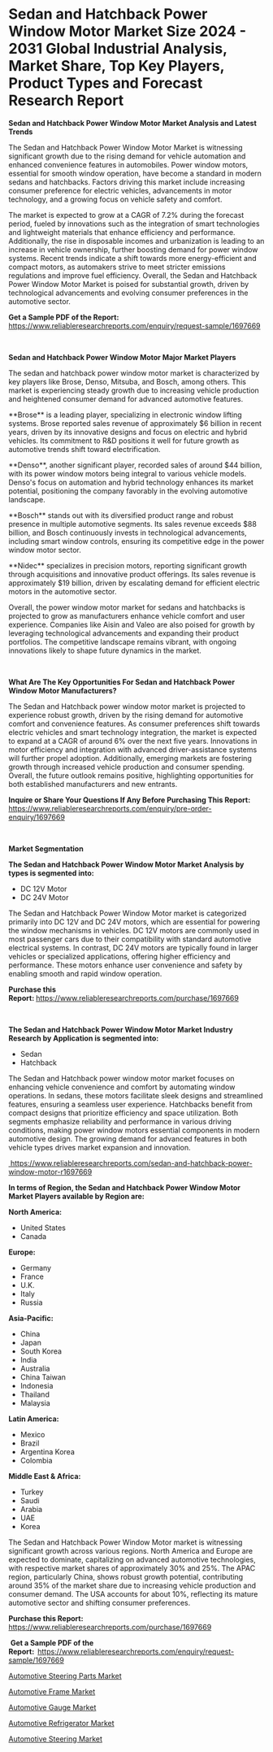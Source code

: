 <p><h1>Sedan and Hatchback Power Window Motor Market Size 2024 - 2031 Global Industrial Analysis, Market Share, Top Key Players, Product Types and Forecast Research Report</h1></p><p><strong>Sedan and Hatchback Power Window Motor Market Analysis and Latest Trends</strong></p>
<p><p>The Sedan and Hatchback Power Window Motor Market is witnessing significant growth due to the rising demand for vehicle automation and enhanced convenience features in automobiles. Power window motors, essential for smooth window operation, have become a standard in modern sedans and hatchbacks. Factors driving this market include increasing consumer preference for electric vehicles, advancements in motor technology, and a growing focus on vehicle safety and comfort.</p><p>The market is expected to grow at a CAGR of 7.2% during the forecast period, fueled by innovations such as the integration of smart technologies and lightweight materials that enhance efficiency and performance. Additionally, the rise in disposable incomes and urbanization is leading to an increase in vehicle ownership, further boosting demand for power window systems. Recent trends indicate a shift towards more energy-efficient and compact motors, as automakers strive to meet stricter emissions regulations and improve fuel efficiency. Overall, the Sedan and Hatchback Power Window Motor Market is poised for substantial growth, driven by technological advancements and evolving consumer preferences in the automotive sector.</p></p>
<p><strong>Get a Sample PDF of the Report:&nbsp;</strong> <a href="https://www.reliableresearchreports.com/enquiry/request-sample/1697669?utm_campaign=1393&utm_medium=2&utm_source=Github&utm_content=ia&utm_term=03102024&utm_id=sedan-and-hatchback-power-window-motor">https://www.reliableresearchreports.com/enquiry/request-sample/1697669</a></p>
<p>&nbsp;</p>
<p><strong>Sedan and Hatchback Power Window Motor Major Market Players</strong></p>
<p><p>The sedan and hatchback power window motor market is characterized by key players like Brose, Denso, Mitsuba, and Bosch, among others. This market is experiencing steady growth due to increasing vehicle production and heightened consumer demand for advanced automotive features.</p><p>**Brose** is a leading player, specializing in electronic window lifting systems. Brose reported sales revenue of approximately $6 billion in recent years, driven by its innovative designs and focus on electric and hybrid vehicles. Its commitment to R&D positions it well for future growth as automotive trends shift toward electrification.</p><p>**Denso**, another significant player, recorded sales of around $44 billion, with its power window motors being integral to various vehicle models. Denso's focus on automation and hybrid technology enhances its market potential, positioning the company favorably in the evolving automotive landscape.</p><p>**Bosch** stands out with its diversified product range and robust presence in multiple automotive segments. Its sales revenue exceeds $88 billion, and Bosch continuously invests in technological advancements, including smart window controls, ensuring its competitive edge in the power window motor sector.</p><p>**Nidec** specializes in precision motors, reporting significant growth through acquisitions and innovative product offerings. Its sales revenue is approximately $19 billion, driven by escalating demand for efficient electric motors in the automotive sector.</p><p>Overall, the power window motor market for sedans and hatchbacks is projected to grow as manufacturers enhance vehicle comfort and user experience. Companies like Aisin and Valeo are also poised for growth by leveraging technological advancements and expanding their product portfolios. The competitive landscape remains vibrant, with ongoing innovations likely to shape future dynamics in the market.</p></p>
<p>&nbsp;</p>
<p><strong>What Are The Key Opportunities For Sedan and Hatchback Power Window Motor Manufacturers?</strong></p>
<p><p>The Sedan and Hatchback power window motor market is projected to experience robust growth, driven by the rising demand for automotive comfort and convenience features. As consumer preferences shift towards electric vehicles and smart technology integration, the market is expected to expand at a CAGR of around 6% over the next five years. Innovations in motor efficiency and integration with advanced driver-assistance systems will further propel adoption. Additionally, emerging markets are fostering growth through increased vehicle production and consumer spending. Overall, the future outlook remains positive, highlighting opportunities for both established manufacturers and new entrants.</p></p>
<p><strong>Inquire or Share Your Questions If Any Before Purchasing This Report:</strong> <a href="https://www.reliableresearchreports.com/enquiry/pre-order-enquiry/1697669?utm_campaign=1393&utm_medium=2&utm_source=Github&utm_content=ia&utm_term=03102024&utm_id=sedan-and-hatchback-power-window-motor">https://www.reliableresearchreports.com/enquiry/pre-order-enquiry/1697669</a></p>
<p>&nbsp;</p>
<p><strong>Market Segmentation</strong></p>
<p><strong>The Sedan and Hatchback Power Window Motor Market Analysis by types is segmented into:</strong></p>
<p><ul><li>DC 12V Motor</li><li>DC 24V Motor</li></ul></p>
<p><p>The Sedan and Hatchback Power Window Motor market is categorized primarily into DC 12V and DC 24V motors, which are essential for powering the window mechanisms in vehicles. DC 12V motors are commonly used in most passenger cars due to their compatibility with standard automotive electrical systems. In contrast, DC 24V motors are typically found in larger vehicles or specialized applications, offering higher efficiency and performance. These motors enhance user convenience and safety by enabling smooth and rapid window operation.</p></p>
<p><strong>Purchase this Report:&nbsp;</strong><a href="https://www.reliableresearchreports.com/purchase/1697669?utm_campaign=1393&utm_medium=2&utm_source=Github&utm_content=ia&utm_term=03102024&utm_id=sedan-and-hatchback-power-window-motor">https://www.reliableresearchreports.com/purchase/1697669</a></p>
<p>&nbsp;</p>
<p><strong>The Sedan and Hatchback Power Window Motor Market Industry Research by Application is segmented into:</strong></p>
<p><ul><li>Sedan</li><li>Hatchback</li></ul></p>
<p><p>The Sedan and Hatchback power window motor market focuses on enhancing vehicle convenience and comfort by automating window operations. In sedans, these motors facilitate sleek designs and streamlined features, ensuring a seamless user experience. Hatchbacks benefit from compact designs that prioritize efficiency and space utilization. Both segments emphasize reliability and performance in various driving conditions, making power window motors essential components in modern automotive design. The growing demand for advanced features in both vehicle types drives market expansion and innovation.</p></p>
<p><a href="https://www.reliableresearchreports.com/sedan-and-hatchback-power-window-motor-r1697669?utm_campaign=1393&utm_medium=2&utm_source=Github&utm_content=ia&utm_term=03102024&utm_id=sedan-and-hatchback-power-window-motor">&nbsp;https://www.reliableresearchreports.com/sedan-and-hatchback-power-window-motor-r1697669</a></p>
<p><strong>In terms of Region, the Sedan and Hatchback Power Window Motor Market Players available by Region are:</strong></p>
<p>
    <p> <strong> North America: </strong>
        <ul>
            <li>United States</li>
            <li>Canada</li>
        </ul>
        </p> 
    <p> <strong> Europe: </strong>
        <ul>
            <li>Germany</li>
            <li>France</li>
            <li>U.K.</li>
            <li>Italy</li>
            <li>Russia</li>
        </ul>
        </p> 
    <p> <strong> Asia-Pacific: </strong>
        <ul>
            <li>China</li>
            <li>Japan</li>
            <li>South Korea</li>
            <li>India</li>
            <li>Australia</li>
            <li>China Taiwan</li>
            <li>Indonesia</li>
            <li>Thailand</li>
            <li>Malaysia</li>
        </ul>
        </p> 
    <p> <strong> Latin America: </strong>
        <ul>
            <li>Mexico</li>
            <li>Brazil</li>
            <li>Argentina Korea</li>
            <li>Colombia</li>
        </ul>
        </p> 
    <p> <strong> Middle East & Africa: </strong>
        <ul>
            <li>Turkey</li>
            <li>Saudi</li>
            <li>Arabia</li>
            <li>UAE</li>
            <li>Korea</li>
        </ul>
    </p>
    </p>
<p><p>The Sedan and Hatchback Power Window Motor market is witnessing significant growth across various regions. North America and Europe are expected to dominate, capitalizing on advanced automotive technologies, with respective market shares of approximately 30% and 25%. The APAC region, particularly China, shows robust growth potential, contributing around 35% of the market share due to increasing vehicle production and consumer demand. The USA accounts for about 10%, reflecting its mature automotive sector and shifting consumer preferences.</p></p>
<p><strong>Purchase this Report: </strong><a href="https://www.reliableresearchreports.com/purchase/1697669?utm_campaign=1393&utm_medium=2&utm_source=Github&utm_content=ia&utm_term=03102024&utm_id=sedan-and-hatchback-power-window-motor">https://www.reliableresearchreports.com/purchase/1697669</a></p>
<p>&nbsp;<strong>Get a Sample PDF of the Report:&nbsp;&nbsp;</strong><a href="https://www.reliableresearchreports.com/enquiry/request-sample/1697669?utm_campaign=1393&utm_medium=2&utm_source=Github&utm_content=ia&utm_term=03102024&utm_id=sedan-and-hatchback-power-window-motor">https://www.reliableresearchreports.com/enquiry/request-sample/1697669</a></p>
<p><strong></strong></p>
<p><p><a href="https://www.linkedin.com/pulse/strategic-market-insights-navigating-global-automotive-steering-f7yaf?utm_campaign=1393&utm_medium=2&utm_source=Github&utm_content=ia&utm_term=03102024&utm_id=sedan-and-hatchback-power-window-motor">Automotive Steering Parts Market</a></p><p><a href="https://www.linkedin.com/pulse/automotive-frame-market-trends-detailed-study-its-segmentation-b3evf?utm_campaign=1393&utm_medium=2&utm_source=Github&utm_content=ia&utm_term=03102024&utm_id=sedan-and-hatchback-power-window-motor">Automotive Frame Market</a></p><p><a href="https://www.linkedin.com/pulse/global-automotive-gauge-industry-types-applications-market-1j27f?utm_campaign=1393&utm_medium=2&utm_source=Github&utm_content=ia&utm_term=03102024&utm_id=sedan-and-hatchback-power-window-motor">Automotive Gauge Market</a></p><p><a href="https://www.linkedin.com/pulse/emerging-trends-automotive-refrigerator-market-global-outlook-ujdaf?utm_campaign=1393&utm_medium=2&utm_source=Github&utm_content=ia&utm_term=03102024&utm_id=sedan-and-hatchback-power-window-motor">Automotive Refrigerator Market</a></p><p><a href="https://www.linkedin.com/pulse/global-automotive-steering-market-trends-forecasts-strategic-rhwnf?utm_campaign=1393&utm_medium=2&utm_source=Github&utm_content=ia&utm_term=03102024&utm_id=sedan-and-hatchback-power-window-motor">Automotive Steering Market</a></p></p>